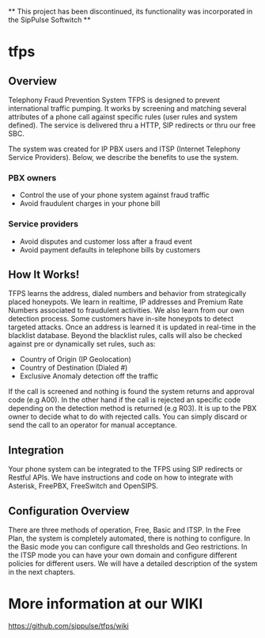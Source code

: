 ** This project has been discontinued, its functionality was incorporated in the SipPulse Softwitch **

# tfps

## Overview

Telephony Fraud Prevention System TFPS is designed to prevent international traffic pumping. It works by screening and matching several attributes of a phone call against specific rules (user rules and system defined). The service is delivered thru a HTTP, SIP redirects or thru our free SBC.

The system was created for IP PBX users and ITSP (Internet Telephony Service Providers). Below, we describe the benefits to use the system.

### PBX owners

* Control the use of your phone system against fraud traffic
* Avoid fraudulent charges in your phone bill

### Service providers

* Avoid disputes and customer loss after a fraud event
* Avoid payment defaults in telephone bills by customers

## How It Works!

TFPS learns the address, dialed numbers and behavior from strategically placed honeypots. We learn in realtime, IP addresses and Premium Rate Numbers associated to fraudulent activities. We also learn from our own detection process. Some customers have in-site honeypots to detect targeted attacks. Once an address is learned it is updated in real-time in the blacklist database. Beyond the blacklist rules, calls will also be checked against pre or dynamically set rules, such as:

* Country of Origin (IP Geolocation)
* Country of Destination (Dialed #)
* Exclusive Anomaly detection off the traffic

If the call is screened and nothing is found the system returns and approval code (e.g A00). In the other hand if the call is rejected an specific code depending on the detection method is returned (e.g R03). It is up to the PBX owner to decide what to do with rejected calls. You can simply discard or send the call to an operator for manual acceptance.

## Integration

Your phone system can be integrated to the TFPS using SIP redirects or Restful APIs. We have instructions and code on how to integrate with Asterisk, FreePBX, FreeSwitch and OpenSIPS. 

## Configuration Overview

There are three methods of operation, Free, Basic and ITSP. In the Free Plan, the system is completely automated, there is nothing to configure. In the Basic mode you can configure call thresholds and Geo restrictions. In the ITSP mode you can have your own domain and configure different policies for different users. We will have a detailed description of the system in the next chapters.

# More information at our WIKI

https://github.com/sippulse/tfps/wiki
